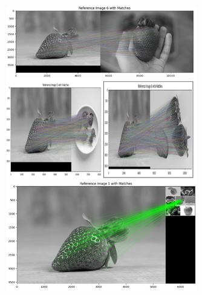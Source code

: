 ![image alt](https://github.com/AysegullYavuz/keypointdetection/blob/main/keypointdetection.png)
![image alt](https://github.com/AysegullYavuz/keypointdetection/blob/main/keypointdetection1.png)

